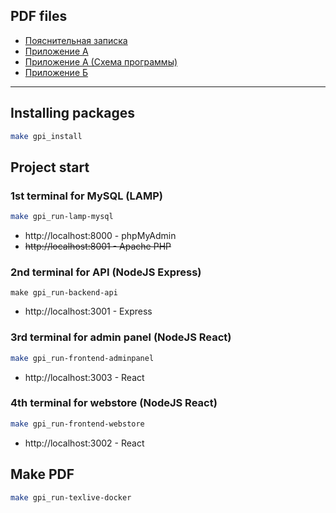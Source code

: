 ## PDF files

- [Пояснительная записка](https://github.com/Pavel-Innokentevich-Galanin/gpi_coursework5/raw/pdf/gpi_coursework4_pz.pdf)
- [Приложение А](https://github.com/Pavel-Innokentevich-Galanin/gpi_coursework5/raw/pdf/gpi_coursework4_a.pdf)
- [Приложение А (Схема программы)](https://github.com/Pavel-Innokentevich-Galanin/gpi_coursework5/raw/pdf/gpi_coursework4_a_programPlan.pdf)
- [Приложение Б](https://github.com/Pavel-Innokentevich-Galanin/gpi_coursework5/raw/pdf/gpi_coursework4_b.pdf)

---

## Installing packages

```bash
make gpi_install
```

## Project start

### 1st terminal for MySQL (LAMP)

```bash
make gpi_run-lamp-mysql
```

- http://localhost:8000 - phpMyAdmin
- ~~http://localhost:8001 - Apache PHP~~

### 2nd terminal for API (NodeJS Express)

```
make gpi_run-backend-api
```

- http://localhost:3001 - Express

### 3rd terminal for admin panel (NodeJS React)

```bash
make gpi_run-frontend-adminpanel
```

- http://localhost:3003 - React

### 4th terminal for webstore (NodeJS React)

```bash
make gpi_run-frontend-webstore
```

- http://localhost:3002 - React

## Make PDF

```bash
make gpi_run-texlive-docker
```

